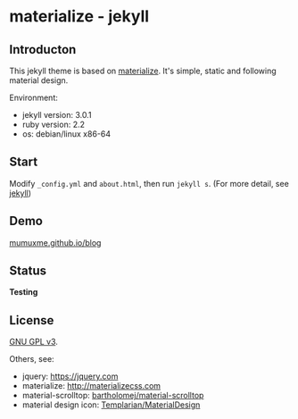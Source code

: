 materialize - jekyll
==============

Introducton
---------

This jekyll theme is based on [materialize](http://materializecss.com). It's simple, static and following material design.

Environment:

- jekyll version: 3.0.1
- ruby version: 2.2
- os: debian/linux x86-64


Start
---------

Modify `_config.yml` and `about.html`, then run `jekyll s`. (For more detail, see [jekyll](http://jekyllrb.com/))


Demo
--------

[mumuxme.github.io/blog](http://mumuxme.github.io/blog/)


Status
--------

__Testing__


License
---------

[GNU GPL v3](http://www.gnu.org/licenses/).

Others, see:

- jquery: <https://jquery.com>
- materialize: <http://materializecss.com>
- material-scrolltop: [bartholomej/material-scrolltop](https://github.com/bartholomej/material-scrolltop)
- material design icon: [Templarian/MaterialDesign](https://github.com/Templarian/MaterialDesign)
